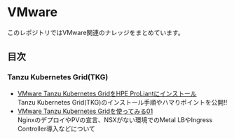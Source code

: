 # VMware
このレポジトリではVMware関連のナレッジをまとめています。

## 目次
### Tanzu Kubernetes Grid(TKG)
- [VMware Tanzu Kubernetes GridをHPE ProLiantにインストール](tkg/installation)  
Tanzu Kubernetes Grid(TKG)のインストール手順やハマりポイントを公開!!
- [VMware Tanzu Kubernetes Gridを使ってみる01](tkg/instruction01)  
NginxのデプロイやPVの宣言、NSXがない環境でのMetal LBやIngress Controller導入などについて